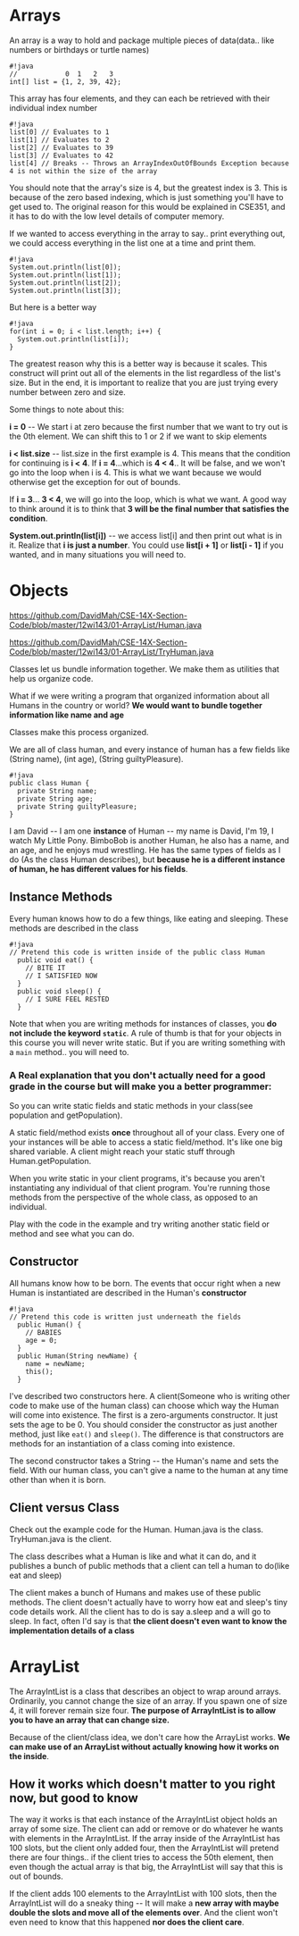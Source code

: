<markdown>

# Arrays

An array is a way to hold and package multiple pieces of data(data..
like numbers or birthdays or turtle names)

    #!java
    //            0  1   2   3
    int[] list = {1, 2, 39, 42};

This array has four elements, and they can each be retrieved with their individual index number

    #!java
    list[0] // Evaluates to 1
    list[1] // Evaluates to 2
    list[2] // Evaluates to 39
    list[3] // Evaluates to 42
    list[4] // Breaks -- Throws an ArrayIndexOutOfBounds Exception because 4 is not within the size of the array

You should note that the array's size is 4, but the greatest index is 3.
This is because of the zero based indexing, which is just something you'll 
have to get used to. The original reason for this would be explained in CSE351,
and it has to do with the low level details of computer memory.

If we wanted to access everything in the array to say.. print everything out,
we could access everything in the list one at a time and print them.

    #!java
    System.out.println(list[0]);
    System.out.println(list[1]);
    System.out.println(list[2]);
    System.out.println(list[3]);

But here is a better way

    #!java
    for(int i = 0; i < list.length; i++) {
      System.out.println(list[i]);
    }

The greatest reason why this is a better way is because it scales.
This construct will print out all of the elements in the list regardless
of the list's size. But in the end, it is important to realize that you are
just trying every number between zero and size.

Some things to note about this:

**i = 0** -- We start i at zero because the first number that we want to try out is the 0th element. We can shift this to 1 or 2 if we want to skip elements

**i < list.size** -- list.size in the first example is 4.
This means that the condition for continuing is **i < 4**. If **i = 4**...which is **4 < 4**..
It will be false, and we won't go into the loop when i is 4.
This is what we want because we would otherwise get the exception for out of bounds.

If **i = 3**... **3 < 4**, we will go into the loop, which is what we want.
A good way to think around it is to think that **3 will be the final number that satisfies the condition**.

**System.out.println(list[i])** -- we access list[i] and then print out what is in it.
Realize that **i is just a number**. You could use **list[i + 1]** or **list[i - 1]** if you wanted, and in many situations you will need to.

# Objects

https://github.com/DavidMah/CSE-14X-Section-Code/blob/master/12wi143/01-ArrayList/Human.java

https://github.com/DavidMah/CSE-14X-Section-Code/blob/master/12wi143/01-ArrayList/TryHuman.java

Classes let us bundle information together. We make them as utilities that help
us organize code.

What if we were writing a program that organized information about all
Humans in the country or world? **We would want to bundle together
information like name and age**

Classes make this process organized.

We are all of class human, and every instance of human has a few fields like (String name), (int age), (String guiltyPleasure).

    #!java
    public class Human {
      private String name;
      private String age;
      private String guiltyPleasure;
    }

I am David -- I am one **instance** of Human -- my name is David, I'm 19, I watch My Little Pony.
BimboBob is another Human, he also has a name, and an age, and he enjoys mud wrestling.
He has the same types of fields as I do (As the class Human describes),
but **because he is a different instance of human, he has different values for his fields**.

## Instance Methods

Every human knows how to do a few things, like eating and sleeping. These methods are described in the class

    #!java
    // Pretend this code is written inside of the public class Human
      public void eat() {
        // BITE IT
        // I SATISFIED NOW
      }
      public void sleep() {
        // I SURE FEEL RESTED
      }


Note that when you are writing methods for instances of classes,
you **do not include the keyword `static`**. A rule of thumb is that
for your objects in this course you will never write static.
But if you are writing something with a `main` method.. you will need to.

### A Real explanation that you don't actually need for a good grade in the course but will make you a better programmer:

So you can write static fields and static methods in your class(see
population and getPopulation).

A static field/method exists **once** throughout all of your class.
Every one of your instances will be able to access a static
field/method. It's like one big shared variable. A client might reach
your static stuff through Human.getPopulation.

When you write static in your client programs, it's because you aren't
instantiating any individual of that client program. You're running
those methods from the perspective of the whole class, as opposed to an
individual.

Play with the code in the example and try writing another static
field or method and see what you can do.

## Constructor

All humans know how to be born.
The events that occur right when a new Human is instantiated are described in the Human's **constructor**

    #!java
    // Pretend this code is written just underneath the fields
      public Human() {
        // BABIES
        age = 0;
      }
      public Human(String newName) {
        name = newName;
        this();
      }

I've described two constructors here. A client(Someone who is writing other
code to make use of the human class) can choose which way the Human will come
into existence. The first is a zero-arguments constructor. It just sets the age to be 0.
You should consider the constructor as just another method, just like `eat()` and `sleep()`.
The difference is that constructors are methods for an instantiation of a class coming into existence.

The second constructor takes a String -- the Human's name and sets the
field. With our human class, you can't give a name to the human at any
time other than when it is born.

## Client versus Class

Check out the example code for the Human. Human.java is the class.
TryHuman.java is the client.

The class describes what a Human is like and what it can do, and it
publishes a bunch of public methods that a client can tell a human to
do(like eat and sleep)

The client makes a bunch of Humans and makes use of these public
methods. The client doesn't actually have to worry how eat and sleep's
tiny code details work. All the client has to do is say a.sleep and a
will go to sleep. In fact, often I'd say is that **the client doesn't
even want to know the implementation details of a class**

# ArrayList

The ArrayIntList is a class that describes an object to wrap around arrays.
Ordinarily, you cannot change the size of an array. If you spawn one of size 4,
it will forever remain size four.
**The purpose of ArrayIntList is to allow you to have an array that can change size.**

Because of the client/class idea, we don't care how the ArrayList works.
**We can make use of an ArrayList without actually knowing how it works
on the inside**.

## How it works which doesn't matter to you right now, but good to know

The way it works is that each instance of the ArrayIntList object holds an array of some size.
The client can add or remove or do whatever he wants with elements in the ArrayIntList.
If the array inside of the ArrayIntList has 100 slots, but the client only added four,
then the ArrayIntList will pretend there are four things.. if the client tries to access the 50th element,
then even though the actual array is that big, the ArrayIntList will say that this is out of bounds.

If the client adds 100 elements to the ArrayIntList with 100 slots, then
the ArrayIntList will do a sneaky thing -- It will make a **new array
with maybe double the slots and move all of the elements over**. And the
client won't even need to know that this happened **nor does the client
care**.

</markdown>
